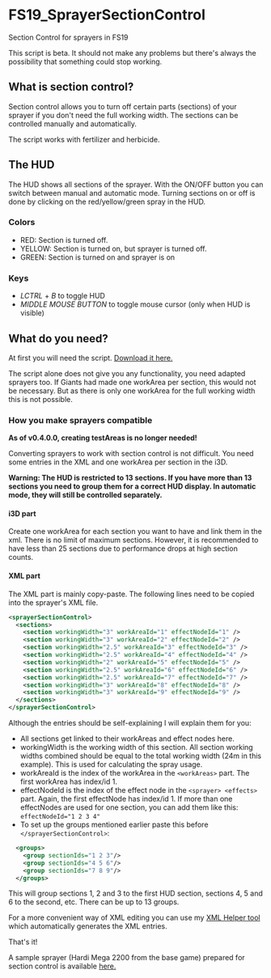 # FS19_SprayerSectionControl
Section Control for sprayers in FS19

This script is beta. It should not make any problems but there's always the possibility that something could stop working.

## What is section control?
Section control allows you to turn off certain parts (sections) of your sprayer if you don't need the full working width. 
The sections can be controlled manually and automatically.

The script works with fertilizer and herbicide.

## The HUD
The HUD shows all sections of the sprayer. With the ON/OFF button you can switch between manual and automatic mode.
Turning sections on or off is done by clicking on the red/yellow/green spray in the HUD.

### Colors
- RED: Section is turned off.
- YELLOW: Section is turned on, but sprayer is turned off.
- GREEN: Section is turned on and sprayer is on

### Keys
- *LCTRL* + *B* to toggle HUD
- *MIDDLE MOUSE BUTTON* to toggle mouse cursor (only when HUD is visible)

## What do you need?
At first you will need the script. [Download it here.](https://github.com/RivalAUT/FS19_SprayerSectionControl/raw/master/FS19_SprayerSectionControl.zip)

The script alone does not give you any functionality, you need adapted sprayers too. If Giants had made one workArea per section, this would not be necessary.
But as there is only one workArea for the full working width this is not possible.

### How you make sprayers compatible
**As of v0.4.0.0, creating testAreas is no longer needed!**

Converting sprayers to work with section control is not difficult. You need some entries in the XML and one workArea per section in the i3D.

**Warning: The HUD is restricted to 13 sections. If you have more than 13 sections you need to group them for a correct HUD display. In automatic mode, they will still be controlled separately.**

#### i3D part
Create one workArea for each section you want to have and link them in the xml.
There is no limit of maximum sections. However, it is recommended to have less than 25 sections due to performance drops at high section counts.

#### XML part
The XML part is mainly copy-paste. The following lines need to be copied into the sprayer's XML file.
````xml
<sprayerSectionControl>
  <sections>
    <section workingWidth="3" workAreaId="1" effectNodeId="1" />
    <section workingWidth="3" workAreaId="2" effectNodeId="2" />
    <section workingWidth="2.5" workAreaId="3" effectNodeId="3" />
    <section workingWidth="2.5" workAreaId="4" effectNodeId="4" />
    <section workingWidth="2" workAreaId="5" effectNodeId="5" />
    <section workingWidth="2.5" workAreaId="6" effectNodeId="6" />
    <section workingWidth="2.5" workAreaId="7" effectNodeId="7" />
    <section workingWidth="3" workAreaId="8" effectNodeId="8" />
    <section workingWidth="3" workAreaId="9" effectNodeId="9" />
  </sections>
</sprayerSectionControl>
````
Although the entries should be self-explaining I will explain them for you:
- All sections get linked to their workAreas and effect nodes here.
- workingWidth is the working width of this section. All section working widths combined should be equal to the total working width (24m in this example). This is used for calculating the spray usage.
- workAreaId is the index of the workArea in the `<workAreas>` part. The first workArea has index/id 1.
- effectNodeId is the index of the effect node in the `<sprayer> <effects>` part. Again, the first effectNode has index/id 1. If more than one effectNodes are used for one section, you can add them like this: `effectNodeId="1 2 3 4"`
- To set up the groups mentioned earlier paste this before `</sprayerSectionControl>`:
````xml
  <groups>
    <group sectionIds="1 2 3"/>
    <group sectionIds="4 5 6"/>
    <group sectionIds="7 8 9"/>
  </groups>
````
This will group sections 1, 2 and 3 to the first HUD section, sections 4, 5 and 6 to the second, etc. There can be up to 13 groups.

For a more convenient way of XML editing you can use my [XML Helper tool](https://github.com/RivalAUT/FS19_SprayerSectionControl/raw/master/XML%20Helper/SSC_XML_Helper.exe) which automatically generates the XML entries.

That's it!

A sample sprayer (Hardi Mega 2200 from the base game) prepared for section control is available [here.](https://github.com/RivalAUT/FS19_SprayerSectionControl/raw/master/FS19_HardiMega2200.zip)
